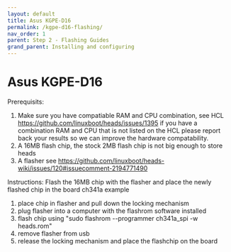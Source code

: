```yaml
---
layout: default
title: Asus KGPE-D16
permalink: /kgpe-d16-flashing/
nav_order: 1
parent: Step 2 - Flashing Guides
grand_parent: Installing and configuring
---
```


Asus KGPE-D16
====

Prerequisits:
1. Make sure you have compatiable RAM and CPU combination, see HCL https://github.com/linuxboot/heads/issues/1395 if you have a combination RAM and CPU that is not listed on the HCL please report back your results so we can improve the hardware compatability.
2. A 16MB flash chip, the stock 2MB flash chip is not big enough to store heads
3. A flasher see https://github.com/linuxboot/heads-wiki/issues/120#issuecomment-2194771490

Instructions:
Flash the 16MB chip with the flasher and place the newly flashed chip in the board
ch341a example
1. place chip in flasher and pull down the locking mechanism
2. plug flasher into a computer with the flashrom software installed
3. flash chip using "sudo flashrom --programmer ch341a_spi -w heads.rom"
4. remove flasher from usb
5. release the locking mechanism and place the flashchip on the board
